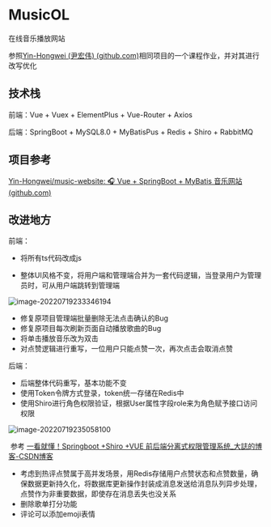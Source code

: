 # MusicOL
在线音乐播放网站

参照[Yin-Hongwei (尹宏伟) (github.com)](https://github.com/Yin-Hongwei)相同项目的一个课程作业，并对其进行改写优化



## 技术栈

前端：Vue + Vuex + ElementPlus + Vue-Router + Axios

后端：SpringBoot + MySQL8.0 +  MyBatisPus + Redis + Shiro + RabbitMQ



## 项目参考

[Yin-Hongwei/music-website: 🎧 Vue + SpringBoot + MyBatis 音乐网站 (github.com)](https://github.com/Yin-Hongwei/music-website)



## 改进地方

前端：

- 将所有ts代码改成js

- 整体UI风格不变，将用户端和管理端合并为一套代码逻辑，当登录用户为管理员时，可从用户端跳转到管理端

![image-20220719233346194](https://krypton-picbed.oss-cn-chengdu.aliyuncs.com/img/202207192334228.png)

- 修复原项目管理端批量删除无法点击确认的Bug
- 修复原项目每次刷新页面自动播放歌曲的Bug
- 将单击播放音乐改为双击
- 对点赞逻辑进行重写，一位用户只能点赞一次，再次点击会取消点赞



后端：

- 后端整体代码重写，基本功能不变
- 使用Token令牌方式登录，token统一存储在Redis中
- 使用Shiro进行角色权限验证，根据User属性字段role来为角色赋予接口访问权限

![image-20220719235058100](https://krypton-picbed.oss-cn-chengdu.aliyuncs.com/img/202207192351480.png)

​		参考 [一看就懂！Springboot +Shiro +VUE 前后端分离式权限管理系统_大誌的博客-CSDN博客](https://blog.csdn.net/weixin_42236404/article/details/89319359)

- 考虑到热评点赞属于高并发场景，用Redis存储用户点赞状态和点赞数量，确保数据更新持久化，将数据库更新操作封装成消息发送给消息队列异步处理，点赞作为非重要数据，即使存在消息丢失也没关系
- 删除歌单打分功能
- 评论可以添加emoji表情